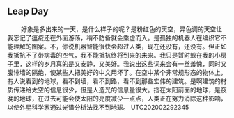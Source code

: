 ## Leap Day

&nbsp;&nbsp;&nbsp;&nbsp;&nbsp;&nbsp;&nbsp;&nbsp;好象是多出来的一天，是什么样子的呢？是粉红色的天空，异色调的天空让我忘记了瘟疫还在外面游荡，稍不防备就会乘虚而入。是孤独的机器人在编织它不能理解的图案。不，你说机器智能很快会超过人类，现在还没有，还没有。但正如我抵抗不了带病毒的空气，我不能抵抗终将到来的未来。我只是暂时躲在我的小房子里，这样的岁月真的是又安静，又美好。我说出这些词来会有一丝羞愧，同时又腹诽墙的隔绝，使某些人把美好的中文用坏了。在空中某个非常规形态的物体上，有人说看到的地球，看不到墙，看不到路，看不到那些宏伟的建筑。是啊建筑的材质传递给太空的信息很少，但是人造光的信息量很大。挡在太阳前面的地球，是夜晚的地球，在过去可能会使太阳的亮度减少一点点，人类正在努力消除这种影响，以使外星科学家通过光谱分析法找不到地球。
UTC202002292345
